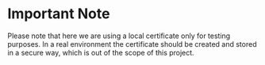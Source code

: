 # Important Note
Please note that here we are using a local certificate only for testing purposes. In a real environment the certificate should be created and stored in a secure way, which is out of the scope of this project.
